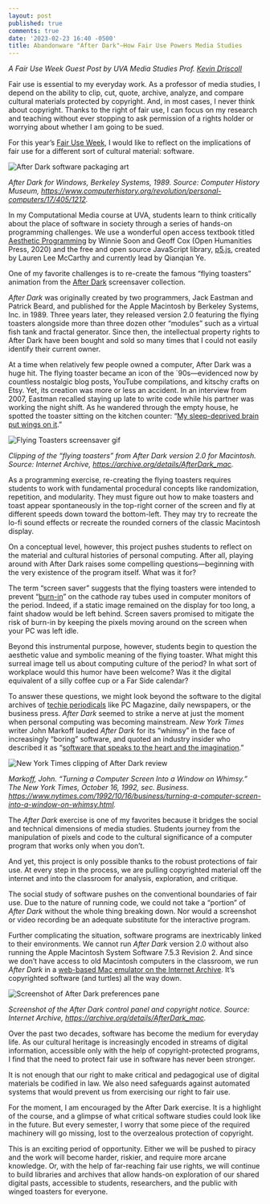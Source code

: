 ```yaml
---
layout: post
published: true
comments: true
date: '2023-02-23 16:40 -0500'
title: Abandonware "After Dark"—How Fair Use Powers Media Studies
---
```

*A Fair Use Week Guest Post by UVA Media Studies Prof. [Kevin Driscoll](https://kevindriscoll.info)*

Fair use is essential to my everyday work. As a professor of media studies, I depend on the ability to clip, cut, quote, archive, analyze, and compare cultural materials protected by copyright. And, in most cases, I never think about copyright. Thanks to the right of fair use, I can focus on my research and teaching without ever stopping to ask permission of a rights holder or worrying about whether I am going to be sued. 

For this year’s [Fair Use Week](https://www.fairuseweek.org/), I would like to reflect on the implications of fair use for a different sort of cultural material: software. 

![After Dark software packaging art]({{site.baseurl}}/images/01-After-Dark-Box-CHM-102642661-06-01.jpg)

*After Dark for Windows, Berkeley Systems, 1989. Source: Computer History Museum, https://www.computerhistory.org/revolution/personal-computers/17/405/1212.*


In my Computational Media course at UVA, students learn to think critically about the place of software in society through a series of hands-on programming challenges. We use a wonderful open access textbook titled [Aesthetic Programming](https://aesthetic-programming.net/) by Winnie Soon and Geoff Cox (Open Humanities Press, 2020) and the free and open source JavaScript library, [p5.js](https://p5js.org/), created by Lauren Lee McCarthy and currently lead by Qianqian Ye.
 
One of my favorite challenges is to re-create the famous “flying toasters” animation from the [After Dark](https://en.wikipedia.org/wiki/After_Dark_(software)) screensaver collection. 

*After Dark* was originally created by two programmers, Jack Eastman and Patrick Beard, and published for the Apple Macintosh by Berkeley Systems, Inc. in 1989. Three years later, they released version 2.0 featuring the flying toasters alongside more than three dozen other “modules” such as a virtual fish tank and fractal generator. Since then, the intellectual property rights to After Dark have been bought and sold so many times that I could not easily identify their current owner.

At a time when relatively few people owned a computer, After Dark was a huge hit. The flying toaster became an icon of the `90s—evidenced now by countless nostalgic blog posts, YouTube compilations, and kitschy crafts on Etsy. Yet, its creation was more or less an accident. In an interview from 2007, Eastman recalled staying up late to write code while his partner was working the night shift. As he wandered through the empty house, he spotted the toaster sitting on the kitchen counter: “[My sleep-deprived brain put wings on it](https://lowendmac.com/2007/aggressively-stupid-the-story-behind-after-dark/).”

![Flying Toasters screensaver gif]({{site.baseurl}}/images/02-flying-toasters-640x480.gif)

*Clipping of the “flying toasters” from After Dark version 2.0 for Macintosh. Source: Internet Archive, https://archive.org/details/AfterDark_mac.*


As a programming exercise, re-creating the flying toasters requires students to work with fundamental procedural concepts like randomization, repetition, and modularity. They must figure out how to make toasters and toast appear spontaneously in the top-right corner of the screen and fly at different speeds down toward the bottom-left. They may try to recreate the lo-fi sound effects or recreate the rounded corners of the classic Macintosh display. 

On a conceptual level, however, this project pushes students to reflect on the material and cultural histories of personal computing. After all, playing around with After Dark raises some compelling questions—beginning with the very existence of the program itself. What was it for?

The term “screen saver” suggests that the flying toasters were intended to prevent “[burn-in](https://en.wikipedia.org/wiki/Screen_burn-in)” on the cathode ray tubes used in computer monitors of the period. Indeed, if a static image remained on the display for too long, a faint shadow would be left behind. Screen savers promised to mitigate the risk of burn-in by keeping the pixels moving around on the screen when your PC was left idle.

Beyond this instrumental purpose, however, students begin to question the aesthetic value and symbolic meaning of the flying toaster. What might this surreal image tell us about computing culture of the period? In what sort of workplace would this humor have been welcome? Was it the digital equivalent of a silly coffee cup or a Far Side calendar?  

To answer these questions, we might look beyond the software to the digital archives of [techie periodicals](https://www.google.com/search?q=%22berkeley+systems%22+%22after+dark%22&tbm=bks&tbs=bkt%3Am%2Cbkms%3A1168684103302644829) like PC Magazine, daily newspapers, or the business press. *After Dark* seemed to strike a nerve at just the moment when personal computing was becoming mainstream. *New York Times* writer John Markoff lauded *After Dark* for its “whimsy” in the face of increasingly “boring” software, and quoted an industry insider who described it as “[software that speaks to the heart and the imagination](https://www.nytimes.com/1992/10/16/business/turning-a-computer-screen-into-a-window-on-whimsy.html).”

![New York Times clipping of After Dark review]({{site.baseurl}}/images/03-Whimsy-NYT-1992-10-16.png)

*Markoff, John. “Turning a Computer Screen Into a Window on Whimsy.” The New York Times, October 16, 1992, sec. Business. https://www.nytimes.com/1992/10/16/business/turning-a-computer-screen-into-a-window-on-whimsy.html.*

The *After Dark* exercise is one of my favorites because it bridges the social and technical dimensions of media studies. Students journey from the manipulation of pixels and code to the cultural significance of a computer program that works only when you don’t.

And yet, this project is only possible thanks to the robust protections of fair use. At every step in the process, we are pulling copyrighted material off the internet and into the classroom for analysis, exploration, and critique. 

The social study of software pushes on the conventional boundaries of fair use. Due to the nature of running code, we could not take a “portion” of *After Dark* without the whole thing breaking down. Nor would a screenshot or video recording be an adequate substitute for the interactive program. 

Further complicating the situation, software programs are inextricably linked to their environments. We cannot run _After Dark_ version 2.0 without also running the Apple Macintosh System Software 7.5.3 Revision 2. And since we don’t have access to old Macintosh computers in the classroom, we run *After Dark* in a [web-based Mac emulator on the Internet Archive](http://blog.archive.org/2017/04/16/early-macintosh-emulation-comes-to-the-archive/). It’s copyrighted software (and turtles) all the way down.
 
![Screenshot of After Dark preferences pane]({{site.baseurl}}/images/04-After-Dark-Screenshot-2023-02-22.png)

*Screenshot of the After Dark control panel and copyright notice. Source: Internet Archive, https://archive.org/details/AfterDark_mac.*

Over the past two decades, software has become the medium for everyday life. As our cultural heritage is increasingly encoded in streams of digital information, accessible only with the help of copyright-protected programs, I find that the need to protect fair use in software has never been stronger.
 
It is not enough that our right to make critical and pedagogical use of digital materials be codified in law. We also need safeguards against automated systems that would prevent us from exercising our right to fair use. 

For the moment, I am encouraged by the After Dark exercise. It is a highlight of the course, and a glimpse of what critical software studies could look like in the future. But every semester, I worry that some piece of the required machinery will go missing, lost to the overzealous protection of copyright.

This is an exciting period of opportunity. Either we will be pushed to piracy and the work will become harder, riskier, and require more arcane knowledge. Or, with the help of far-reaching fair use rights, we will continue to build libraries and archives that allow hands-on exploration of our shared digital pasts, accessible to students, researchers, and the public with winged toasters for everyone.
